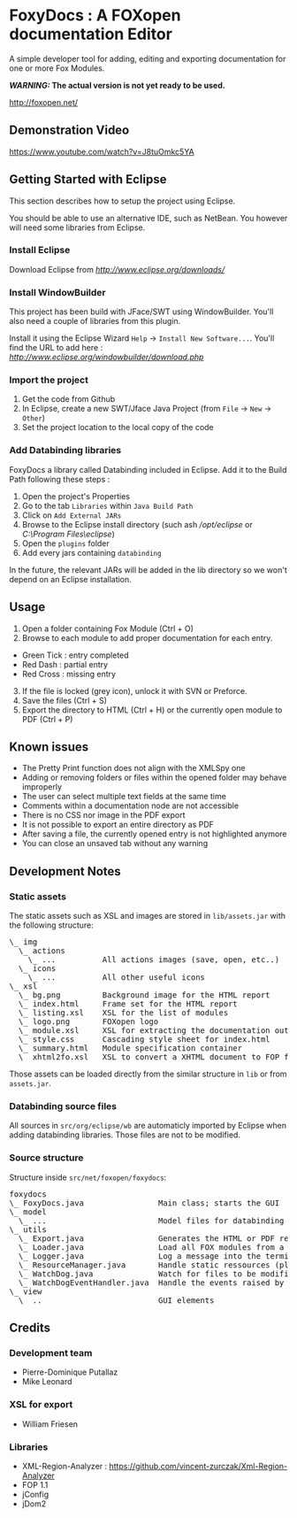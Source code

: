 FoxyDocs : A FOXopen documentation Editor
=========================================

A simple developer tool for adding, editing and exporting documentation for one or more Fox Modules.

___WARNING:_ The actual version is not yet ready to be used.__

http://foxopen.net/

## Demonstration Video

https://www.youtube.com/watch?v=J8tuOmkc5YA

## Getting Started with Eclipse
This section describes how to setup the project using Eclipse.

You should be able to use an alternative IDE, such as NetBean. You however will need some libraries from Eclipse.

### Install Eclipse
Download Eclipse from _http://www.eclipse.org/downloads/_

### Install WindowBuilder
This project has been build with JFace/SWT using WindowBuilder. You'll also need a couple of libraries from this plugin.

Install it using the Eclipse Wizard `Help` -> `Install New Software...`. 
You'll find the URL to add here : _http://www.eclipse.org/windowbuilder/download.php_

### Import the project
1. Get the code from Github
2. In Eclipse, create a new SWT/Jface Java Project (from `File` -> `New` -> `Other`)
3. Set the project location to the local copy of the code

### Add Databinding libraries
FoxyDocs a library called Databinding included in Eclipse. Add it to the Build Path following these steps :

1. Open the project's Properties
2. Go to the tab `Libraries` within `Java Build Path` 
3. Click on `Add External JARs`
4. Browse to the Eclipse install directory (such ash _/opt/eclipse_ or _C:\Program Files\eclipse_)
5. Open the `plugins` folder
6. Add every jars containing `databinding`

In the future, the relevant JARs will be added in the lib directory so we won't depend on an Eclipse installation.

## Usage

1. Open a folder containing Fox Module (Ctrl + O)
2. Browse to each module to add proper documentation for each entry. 
  * Green Tick : entry completed
  * Red Dash : partial entry
  * Red Cross : missing entry
3. If the file is locked (grey icon), unlock it with SVN or Preforce.
4. Save the files (Ctrl + S)
5. Export the directory to HTML (Ctrl + H) or the currently open module to PDF (Ctrl + P)

## Known issues
* The Pretty Print function does not align with the XMLSpy one
* Adding or removing folders or files within the opened folder may behave improperly
* The user can select multiple text fields at the same time
* Comments within a documentation node are not accessible
* There is no CSS nor image in the PDF export
* It is not possible to export an entire directory as PDF
* After saving a file, the currently opened entry is not highlighted anymore
* You can close an unsaved tab without any warning

## Development Notes
### Static assets
The static assets such as XSL and images are stored in `lib/assets.jar` with the following structure:
<pre>
\_ img      
  \_ actions
    \_ ...			All actions images (save, open, etc..)
  \_ icons
    \_ ... 			All other useful icons
\_ xsl
  \_ bg.png 		Background image for the HTML report
  \_ index.html 	Frame set for the HTML report
  \_ listing.xsl 	XSL for the list of modules
  \_ logo.png 		FOXopen logo
  \_ module.xsl 	XSL for extracting the documentation out of a FOX module
  \_ style.css 		Cascading style sheet for index.html
  \_ summary.html 	Module specification container
  \_ xhtml2fo.xsl 	XSL to convert a XHTML document to FOP for PDF export
</pre>

Those assets can be loaded directly from the similar structure in `lib` or from `assets.jar`.

### Databinding source files
All sources in `src/org/eclipse/wb` are automaticly imported by Eclipse when adding databinding libraries. Those files are not to be modified.

### Source structure
Structure inside `src/net/foxopen/foxydocs`:
<pre>
foxydocs
\_ FoxyDocs.java 				Main class; starts the GUI
\_ model
  \_ ... 						Model files for databinding
\_ utils
  \_ Export.java 				Generates the HTML or PDF report
  \_ Loader.java 				Load all FOX modules from a folder
  \_ Logger.java 				Log a message into the terminal
  \_ ResourceManager.java 		Handle static ressources (please see the static assets section
  \_ WatchDog.java 				Watch for files to be modified into a folder (similar to Clobber
  \_ WatchDogEventHandler.java 	Handle the events raised by the watch dog
\_ view
  \_ .. 						GUI elements
</pre>

## Credits

### Development team
* Pierre-Dominique Putallaz
* Mike Leonard

### XSL for export
* William Friesen

### Libraries
* XML-Region-Analyzer : https://github.com/vincent-zurczak/Xml-Region-Analyzer
* FOP 1.1
* jConfig
* jDom2

